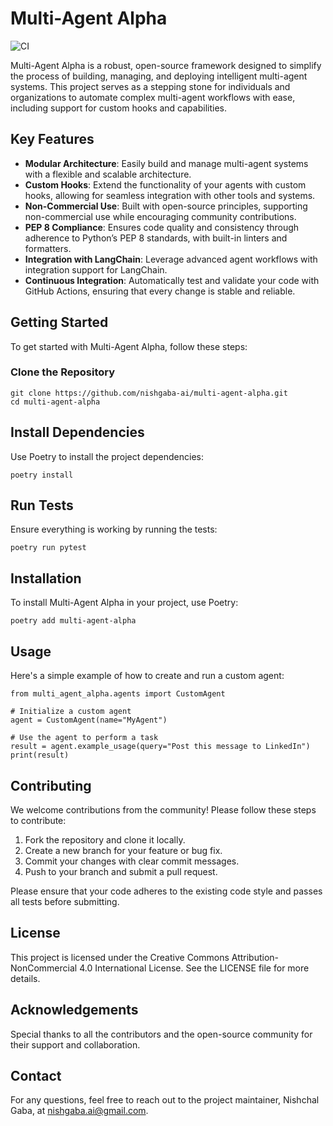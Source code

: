 # Multi-Agent Alpha

![CI](https://github.com/nishgaba-ai/multi-agent-alpha/workflows/CI/badge.svg)

Multi-Agent Alpha is a robust, open-source framework designed to simplify the process of building, managing, and deploying intelligent multi-agent systems. This project serves as a stepping stone for individuals and organizations to automate complex multi-agent workflows with ease, including support for custom hooks and capabilities.

## Key Features

- **Modular Architecture**: Easily build and manage multi-agent systems with a flexible and scalable architecture.
- **Custom Hooks**: Extend the functionality of your agents with custom hooks, allowing for seamless integration with other tools and systems.
- **Non-Commercial Use**: Built with open-source principles, supporting non-commercial use while encouraging community contributions.
- **PEP 8 Compliance**: Ensures code quality and consistency through adherence to Python’s PEP 8 standards, with built-in linters and formatters.
- **Integration with LangChain**: Leverage advanced agent workflows with integration support for LangChain.
- **Continuous Integration**: Automatically test and validate your code with GitHub Actions, ensuring that every change is stable and reliable.

## Getting Started

To get started with Multi-Agent Alpha, follow these steps:

### Clone the Repository

```
git clone https://github.com/nishgaba-ai/multi-agent-alpha.git
cd multi-agent-alpha
```

## Install Dependencies
Use Poetry to install the project dependencies:
```
poetry install
```

## Run Tests
Ensure everything is working by running the tests:
```
poetry run pytest
```

## Installation
To install Multi-Agent Alpha in your project, use Poetry:
```
poetry add multi-agent-alpha
```

## Usage
Here's a simple example of how to create and run a custom agent:
```
from multi_agent_alpha.agents import CustomAgent

# Initialize a custom agent
agent = CustomAgent(name="MyAgent")

# Use the agent to perform a task
result = agent.example_usage(query="Post this message to LinkedIn")
print(result)
```

## Contributing
We welcome contributions from the community! Please follow these steps to contribute:

1. Fork the repository and clone it locally.
2. Create a new branch for your feature or bug fix.
3. Commit your changes with clear commit messages.
4. Push to your branch and submit a pull request.

Please ensure that your code adheres to the existing code style and passes all tests before submitting.

## License
This project is licensed under the Creative Commons Attribution-NonCommercial 4.0 International License. See the LICENSE file for more details.

## Acknowledgements
Special thanks to all the contributors and the open-source community for their support and collaboration.

## Contact
For any questions, feel free to reach out to the project maintainer, Nishchal Gaba, at nishgaba.ai@gmail.com.
